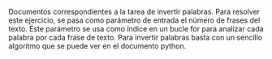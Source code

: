 Documentos correspondientes a la tarea de invertir palabras. Para resolver este ejercicio, se pasa como parámetro de entrada el número de frases del texto. Éste parámetro se usa como índice en un bucle for para analizar
cada palabra por cada frase de texto. Para invertir palabras basta con un sencillo algoritmo que se puede ver en el documento python.
